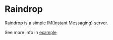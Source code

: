 # Raindrop

Raindrop is a simple IM(Instant Messaging) server.

See more info in [example](./example)